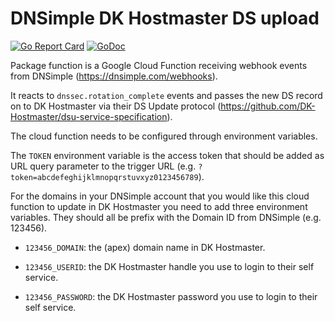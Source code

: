 # DNSimple DK Hostmaster DS upload

[![Go Report Card](https://goreportcard.com/badge/github.com/reload/dnsimple-dk-hostmaster-ds-upload)](https://goreportcard.com/report/github.com/reload/dnsimple-dk-hostmaster-ds-upload)
[![GoDoc](https://godoc.org/github.com/reload/dnsimple-dk-hostmaster-ds-upload?status.svg)](https://godoc.org/github.com/reload/dnsimple-dk-hostmaster-ds-upload)

Package function is a Google Cloud Function receiving webhook events from
DNSimple (https://dnsimple.com/webhooks).

It reacts to `dnssec.rotation_complete` events and passes the new DS record on
to DK Hostmaster via their DS Update protocol
(https://github.com/DK-Hostmaster/dsu-service-specification).

The cloud function needs to be configured through environment variables.

The `TOKEN` environment variable is the access token that should be added as URL
query parameter to the trigger URL (e.g.
`?token=abcdefeghijklmnopqrstuvxyz0123456789`).

For the domains in your DNSimple account that you would like this cloud function
to update in DK Hostmaster you need to add three environment variables. They
should all be prefix with the Domain ID from DNSimple (e.g. 123456).

- `123456_DOMAIN`: the (apex) domain name in DK Hostmaster.

- `123456_USERID`: the DK Hostmaster handle you use to login to their self
service.

- `123456_PASSWORD`: the DK Hostmaster password you use to login to their self
service.
